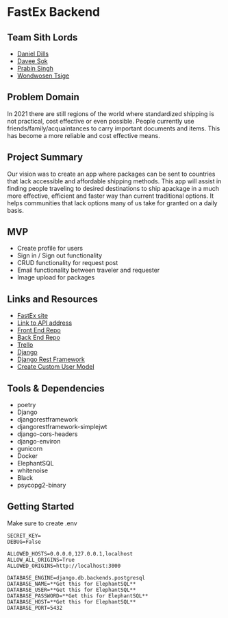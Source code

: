 # FastEx Backend

## Team Sith Lords

- [Daniel Dills](https://github.com/danieldills)
- [Davee Sok](https://github.com/daveeS987)
- [Prabin Singh](https://github.com/prabin544)
- [Wondwosen Tsige](https://github.com/WondwosenTsige)

## Problem Domain

In 2021 there are still regions of the world where standardized shipping is not practical, cost effective or even possible. People currently use friends/family/acquaintances to carry important documents and items. This has become a more reliable and cost effective means.

## Project Summary

Our vision was to create an app where packages can be sent to countries that lack accessible and affordable shipping methods. This app will assist in finding people traveling to desired destinations to ship apackage in a much more effective, efficient and faster way than current traditional options. It helps communities that lack options many of us take for granted on a daily basis.

## MVP

- Create profile for users
- Sign in / Sign out functionality
- CRUD functionality for request post
- Email functionality between traveler and requester
- Image upload for packages

## Links and Resources

- [FastEx site](https://fastex.netlify.app/)
- [Link to API address](https://fastex-api.herokuapp.com/)
- [Front End Repo](https://github.com/Team-DDPW/project-frontend)
- [Back End Repo](https://github.com/Team-DDPW/project_backend)
- [Trello](https://trello.com/b/rF1sdqfr/team-ddpw)
- [Django](https://docs.djangoproject.com/en/3.2/)
- [Django Rest Framework](https://www.django-rest-framework.org/)
- [Create Custom User Model](https://testdriven.io/blog/django-custom-user-model/)

## Tools & Dependencies

- poetry
- Django
- djangorestframework
- djangorestframework-simplejwt
- django-cors-headers
- django-environ
- gunicorn
- Docker
- ElephantSQL
- whitenoise
- Black
- psycopg2-binary

## Getting Started

Make sure to create .env

```env
SECRET_KEY=
DEBUG=False

ALLOWED_HOSTS=0.0.0.0,127.0.0.1,localhost
ALLOW_ALL_ORIGINS=True
ALLOWED_ORIGINS=http://localhost:3000

DATABASE_ENGINE=django.db.backends.postgresql
DATABASE_NAME=**Get this for ElephantSQL**
DATABASE_USER=**Get this for ElephantSQL**
DATABASE_PASSWORD=**Get this for ElephantSQL**
DATABASE_HOST=**Get this for ElephantSQL**
DATABASE_PORT=5432
```
